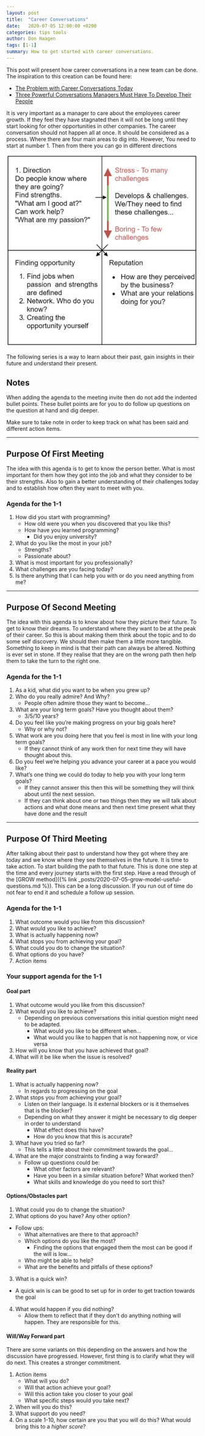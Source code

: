 ```yaml
---
layout: post
title:  "Career Conversations"
date:   2020-07-05 12:00:00 +0200
categories: tips tools
author: Don Haagen
tags: [1-1]
summary: How to get started with career conversations.
---
```

This post will present how career conversations in a new team can be done. 
The inspiration to this creation can be found here:
- [The Problem with Career Conversations Today](https://www.radicalcandor.com/problem-career-conversations/#:~:text=Career%20Conversations%20are%20exactly%20what,their%20long%2Dterm%20career%20aspirations.)
- [Three Powerful Conversations Managers Must Have To Develop Their People](https://firstround.com/review/three-powerful-conversations-managers-must-have-to-develop-their-people/)

It is very important as a manager to care about the employees career growth. If they feel they have stagnated then it will not be long until they start looking for other opportunities in other companies. The career conversation should not happen all at once. It should be considered as a process. Where there are four main areas to dig into. However, You need to start at number 1. Then from there you can go in different directions

![alt text][career_conversations_matrix_png]

The following series is a way to learn about their past, gain insights in their future and understand their present. 

## Notes
When adding the agenda to the meeting invite then do not add the indented bullet points. These bullet points are for you to do follow up questions on the question at hand and dig deeper. 

Make sure to take note in order to keep track on what has been said and different action items.

----
## Purpose Of First Meeting 
The idea with this agenda is to get to know the person better. What is most important for them how they got into the job and what they consider to be their strengths. Also to gain a better understanding of their challenges today and to establish how often they want to meet with you.
 
### Agenda for the 1-1
1. How did you start with programming?
   - How old were you when you discovered that you like this?
   - How have you learned programming?
     - Did you enjoy university?
2. What do you like the most in your job?
   - Strengths?
   - Passionate about?
3. What is most important for you professionally?
4. What challenges are you facing today?
5. Is there anything that I can help you with or do you need anything from me?

----
## Purpose Of Second Meeting
The idea with this agenda is to know about how they picture their future. To get to know their dreams. To understand where they want to be at the peak of their career. So this is about making them think about the topic and to do some self discovery. We should then make them a little more tangible. Something to keep in mind is that their path can always be altered. Nothing is ever set in stone. If they realise that they are on the wrong path then help them to take the turn to the right one.

### Agenda for the 1-1
1. As a kid, what did you want to be when you grew up?
2. Who do you really admire? And Why? 
   - People often admire those they want to become...
3. What are your long term goals? Have you thought about them?
   - 3/5/10 years?
4. Do you feel like you’re making progress on your big goals here? 
   - Why or why not?
5. What work are you doing here that you feel is most in line with your long term goals?
    - If they cannot think of any work then for next time they will have thought about this.
6. Do you feel we’re helping you advance your career at a pace you would like?
7. What’s one thing we could do today to help you with your long term goals?
    - If they cannot answer this then this will be something they will think about until the next session.
    - If they can think about one or two things then they we will talk about actions and what done means and then next time present what they have done and the result

----
## Purpose Of Third Meeting
After talking about their past to understand how they got where they are today and we know where they see themselves in the future. It is time to take action. To start building the path to that future. This is done one step at the time and every journey starts with the first step. Have a read through of the 
[GROW method]({% link _posts/2020-07-05-grow-model-useful-questions.md %}).
This can be a long discussion. If you run out of time do not fear to end it and schedule a follow up session.

### Agenda for the 1-1
1. What outcome would you like from this discussion?
2. What would you like to achieve?
3. What is actually happening now?
4. What stops you from achieving your goal?
5. What could you do to change the situation?
6. What options do you have?
7. Action items

### Your support agenda for the 1-1
#### Goal part
1. What outcome would you like from this discussion?
2. What would you like to achieve?
   - Depending on previous conversations this initial question might need to be adapted.
     - What would you like to be different when...
     - What would you like to happen that is not happening now, or vice versa
3. How will you know that you have achieved that goal?
4. What will it be like when the issue is resolved?

#### Reality part
1. What is actually happening now?
   - In regards to progressing on the goal
2. What stops you from achieving your goal?
   - Listen on their language. Is it external blockers or is it themselves that is the blocker?
   - Depending on what they answer it might be necessary to dig deeper in order to understand
     - What effect does this have?
     - How do you know that this is accurate? 
3. What have you tried so far?
   - This tells a little about their commitment towards the goal...
4. What are the major constraints to finding a way forward?
   - Follow up questions could be:
     - What other factors are relevant?
     - Have you been in a similar situation before? What worked then?
     - What skills and knowledge do you need to sort this?

#### Options/Obstacles part
1. What could you do to change the situation?
2. What options do you have? Any other option?
  - Follow ups:
    - What alternatives are there to that approach?
    - Which options do you like the most?
      - Finding the options that engaged them the most can be good if the will is low...
    - Who might be able to help?
    - What are the benefits and pitfalls of these options?
3. What is a quick win?
  - A quick win is can be good to set up for in order to get traction towards the goal
4. What would happen if you did nothing?
   - Allow them to reflect that if they don't do anything nothing will happen. They are responsible for this. 

#### Will/Way Forward part
There are some variants on this depending on the answers and how the discussion have progressed. However, first thing is to clarify what they will do next. This creates a stronger commitment.
1. Action items
   - What will you do?
   - Will that action achieve your goal? 
   - Will this action take you closer to your goal
   - What specific steps would you take next?
2. When will you do this?
3. What support do you need?
4. On a scale 1-10, how certain are you that you will do this? What would bring this to a *higher score*?


[career_conversations_matrix_png]: /assets/images/career_conversation_matrix.PNG "Career conversation matrix"
